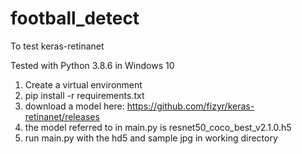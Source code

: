 # football_detect

To test keras-retinanet

Tested with Python 3.8.6 in Windows 10

1. Create a virtual environment
2. pip install -r requirements.txt
3. download a model here: https://github.com/fizyr/keras-retinanet/releases
4. the model referred to in main.py is resnet50_coco_best_v2.1.0.h5
5. run main.py with the hd5 and sample jpg in working directory

